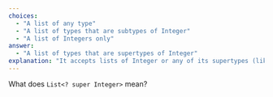 ```yaml
---
choices:
  - "A list of any type"
  - "A list of types that are subtypes of Integer"
  - "A list of Integers only"
answer:
  - "A list of types that are supertypes of Integer"
explanation: "It accepts lists of Integer or any of its supertypes (like Number or Object)."
---
```


What does `List<? super Integer>` mean?
